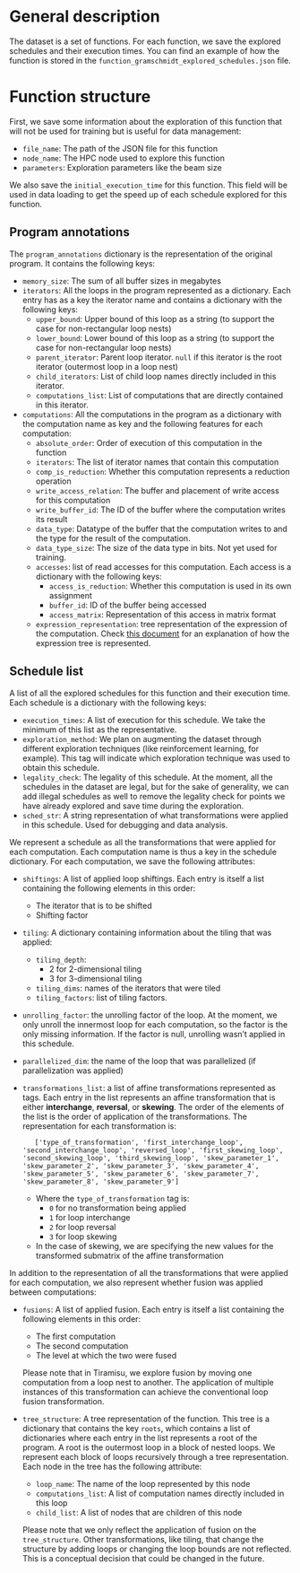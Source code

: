 # General description
The dataset is a set of functions. For each function, we save the explored schedules and their execution times. You can find an example of how the function is stored in the `function_gramschmidt_explored_schedules.json` file.  

# Function structure 
First, we save some information about the exploration of this function that will not be used for training but is useful for data management:
* `file_name`: The path of the JSON file for this function
* `node_name`: The HPC node used to explore this function
* `parameters`: Exploration parameters like the beam size

We also save the `initial_execution_time` for this function. This field will be used in data loading to get the speed up of each schedule explored for this function. 


## Program annotations
The `program_annotations` dictionary is the representation of the original program. It contains the following keys:
* `memory_size`: The sum of all buffer sizes in megabytes
* `iterators`: All the loops in the program represented as a dictionary. Each entry has as a key the iterator name and contains a dictionary with the following keys: 
    * `upper_bound`: Upper bound of this loop as a string (to support the case for non-rectangular loop nests)
    * `lower_bound`: Lower bound of this loop as a string (to support the case for non-rectangular loop nests)
    * `parent_iterator`: Parent loop iterator. `null` if this iterator is the root iterator (outermost loop in a loop nest)
    * `child_iterators`: List of child loop names directly included in this iterator.
    * `computations_list`: List of computations that are directly contained in this iterator.
* `computations`: All the computations in the program as a dictionary with the computation name as key and the following features for each computation:
    * `absolute_order`: Order of execution of this computation in the function
    * `iterators`: The list of iterator names that contain this computation
    * `comp_is_reduction`: Whether this computation represents a reduction operation
    * `write_access_relation`: The buffer and placement of write access for this computation
    * `write_buffer_id`: The ID of the buffer where the computation writes its result
    * `data_type`: Datatype of the buffer that the computation writes to and the type for the result of the computation.  
    * `data_type_size`: The size of the data type in bits. Not yet used for training.
    * `accesses`: list of read accesses for this computation. Each access is a dictionary with the following keys:
        * `access_is_reduction`: Whether this computation is used in its own assignment
        * `buffer_id`: ID of the buffer being accessed
        * `access_matrix`: Representation of this access in matrix format
    * `expression_representation`: tree representation of the expression of the computation. Check [this document](https://docs.google.com/document/d/1VehfCpFWR0dqRxBtDbn0KrO7yeGeIItUEcvyym0Mzrk/edit?usp=sharing) for an explanation of how the expression tree is represented.

## Schedule list
A list of all the explored schedules for this function and their execution time. Each schedule is a dictionary with the following keys:
* `execution_times`: A list of execution for this schedule. We take the minimum of this list as the representative.
* `exploration_method`: We plan on augmenting the dataset through different exploration techniques (like reinforcement learning, for example). This tag will indicate which exploration technique was used to obtain this schedule. 
* `legality_check`: The legality of this schedule. At the moment, all the schedules in the dataset are legal, but for the sake of generality, we can add illegal schedules as well to remove the legality check for points we have already explored and save time during the exploration.
* `sched_str`: A string representation of what transformations were applied in this schedule. Used for debugging and data analysis.  

We represent a schedule as all the transformations that were applied for each computation. Each computation name is thus a key in the schedule dictionary. For each computation, we save the following attributes: 

* `shiftings`: A list of applied loop shiftings. Each entry is itself a list containing the following elements in this order:
    * The iterator that is to be shifted
    * Shifting factor
* `tiling`: A dictionary containing information about the tiling that was applied:
    * `tiling_depth`: 
        * 2 for 2-dimensional tiling 
        * 3 for 3-dimensional tiling
    * `tiling_dims`: names of the iterators that were tiled
    * `tiling_factors`: list of tiling factors.

* `unrolling_factor`: the unrolling factor of the loop. At the moment, we only unroll the innermost loop for each computation, so the factor is the only missing information. If the factor is null, unrolling wasn’t applied in this schedule. 

* `parallelized_dim`: the name of the loop that was parallelized (if parallelization was applied)  

* `transformations_list`: a list of affine transformations represented as tags. Each entry in the list represents an affine transformation that is either **interchange**, **reversal**, or **skewing**. The order of the elements of the list 
is the order of application of the transformations. The representation for each transformation is:
         
         ['type_of_transformation', 'first_interchange_loop', 'second_interchange_loop', 'reversed_loop', 'first_skewing_loop', 'second_skewing_loop', 'third_skewing_loop', 'skew_parameter_1', 'skew_parameter_2', 'skew_parameter_3', 'skew_parameter_4', 'skew_parameter_5', 'skew_parameter_6', 'skew_parameter_7', 'skew_parameter_8', 'skew_parameter_9']
         
     * Where the `type_of_transformation` tag is:
         - `0` for no transformation being applied
         - `1` for loop interchange
         - `2` for loop reversal
         - `3` for loop skewing
    - In the case of skewing, we are specifying the new values for the transformed submatrix of the affine transformation

In addition to the representation of all the transformations that were applied for each computation, we also represent whether fusion was applied between computations:
* `fusions`: A list of applied fusion. Each entry is itself a list containing the following elements in this order:
    * The first computation
    * The second computation
    * The level at which the two were fused

    Please note that in Tiramisu, we explore fusion by moving one computation from a loop nest to another. The application of multiple instances of this transformation can achieve the conventional loop fusion transformation. 
* `tree_structure`: A tree representation of the function. This tree is a dictionary that contains the key `roots`, which contains a list of dictionaries where each entry in the list represents a root of the program. A root is the outermost loop in a block of nested loops. We represent each block of loops recursively through a  tree representation. Each node in the tree has the following attribute:
    * `loop_name`: The name of the loop represented by this node
    * `computations_list`: A list of computation names directly included in this loop
    * `child_list`: A list of nodes that are children of this node
    
    Please note that we only reflect the application of fusion on the `tree_structure`. Other transformations, like tiling, that change the structure by adding loops or changing the loop bounds are not reflected. This is a conceptual decision that could be changed in the future. 


